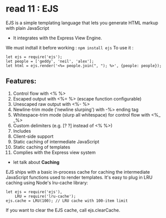# read 11 : EJS
EJS is a simple templating language that lets you generate HTML markup with plain JavaScript

* It integrates with the Express View Engine.

We must indtall it before working :
`npm install ejs`
 To use it :
 ```
 let ejs = require('ejs');
let people = ['geddy', 'neil', 'alex'];
let html = ejs.render('<%= people.join(", "); %>', {people: people});
```

## Features:

1. Control flow with <% %>
2. Escaped output with <%= %> (escape function configurable)
3. Unescaped raw output with <%- %>
4. Newline-trim mode ('newline slurping') with -%> ending tag
5. Whitespace-trim mode (slurp all whitespace) for control flow with <%_ _%>
6. Custom delimiters (e.g. [? ?] instead of <% %>)
7. Includes
8. Client-side support
9. Static caching of intermediate JavaScript
10. Static caching of templates
11. Complies with the Express view system


* let talk about **Caching**

EJS ships with a basic in-process cache for caching the intermediate JavaScript functions used to render templates. It's easy to plug in LRU caching using Node's lru-cache library:
```
let ejs = require('ejs'),
    LRU = require('lru-cache');
ejs.cache = LRU(100); // LRU cache with 100-item limit
```
If you want to clear the EJS cache, call ejs.clearCache.
